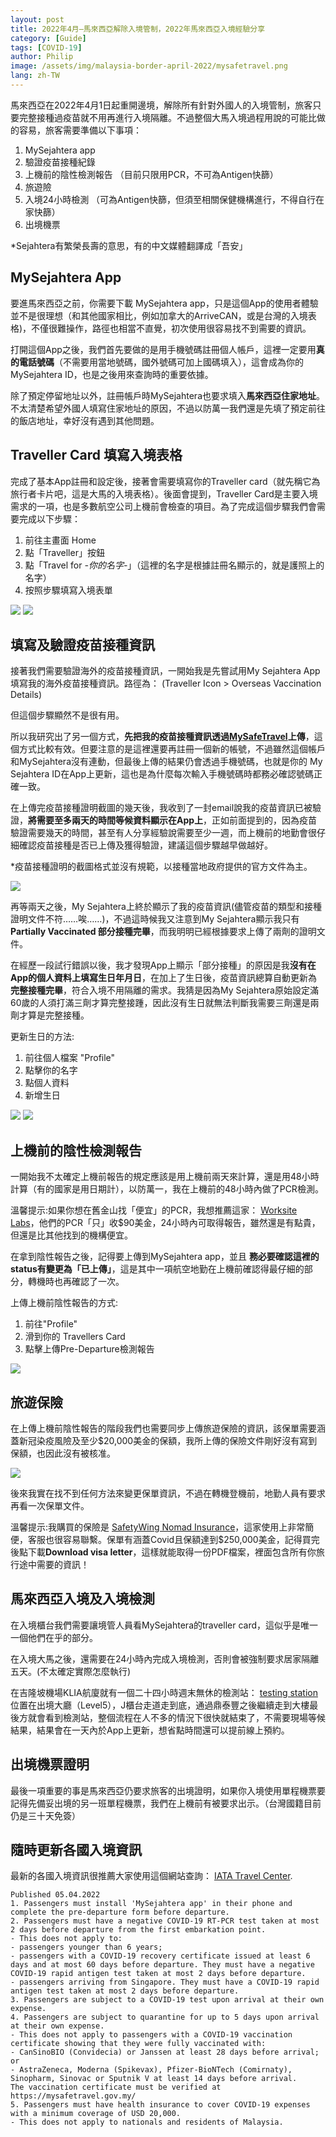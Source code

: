 ```yaml
---
layout: post
title: 2022年4月—馬來西亞解除入境管制，2022年馬來西亞入境經驗分享
category: [Guide]
tags: [COVID-19]
author: Philip
image: /assets/img/malaysia-border-april-2022/mysafetravel.png
lang: zh-TW
---
```


馬來西亞在2022年4月1日起重開邊境，解除所有針對外國人的入境管制，旅客只要完整接種過疫苗就不用再進行入境隔離。不過整個大馬入境過程用說的可能比做的容易，旅客需要準備以下事項：

1. MySejahtera app 
2. 驗證疫苗接種紀錄
3. 上機前的陰性檢測報告 （目前只限用PCR，不可為Antigen快篩）
4. 旅遊險 
5. 入境24小時檢測 （可為Antigen快篩，但須至相關保健機構進行，不得自行在家快篩）
6. 出境機票

*Sejahtera有繁榮長壽的意思，有的中文媒體翻譯成「吾安」

## MySejahtera App

要進馬來西亞之前，你需要下載 MySejahtera app，只是這個App的使用者體驗並不是很理想（和其他國家相比，例如加拿大的ArriveCAN，或是台灣的入境表格)，不僅很難操作，路徑也相當不直覺，初次使用很容易找不到需要的資訊。

打開這個App之後，我們首先要做的是用手機號碼註冊個人帳戶，這裡一定要用**真的電話號碼**（不需要用當地號碼，國外號碼可加上國碼填入），這會成為你的 MySejahtera ID，也是之後用來查詢時的重要依據。

除了預定停留地址以外，註冊帳戶時MySejahtera也要求填入**馬來西亞住家地址**。不太清楚希望外國人填寫住家地址的原因，不過以防萬一我們還是先填了預定前往的飯店地址，幸好沒有遇到其他問題。

## Traveller Card 填寫入境表格
完成了基本App註冊和設定後，接著會需要填寫你的Traveller card（就先稱它為旅行者卡片吧，這是大馬的入境表格）。後面會提到，Traveller Card是主要入境需求的一項，也是多數航空公司上機前會檢查的項目。為了完成這個步驟我們會需要完成以下步驟：

1. 前往主畫面 Home
2. 點「Traveller」按鈕
3. 點「Travel for *-你的名字-*」（這裡的名字是根據註冊名顯示的，就是護照上的名字）
4. 按照步驟填寫入境表單

![](/assets/img/malaysia-border-april-2022/traveller-icon.jpg)
![](/assets/img/malaysia-border-april-2022/traveller.jpg)

## 填寫及驗證疫苗接種資訊

接著我們需要驗證海外的疫苗接種資訊，一開始我是先嘗試用My Sejahtera App填寫我的海外疫苗接種資訊。路徑為： (Traveller Icon > Overseas Vaccination Details)
 
但這個步驟顯然不是很有用。

所以我研究出了另一個方式，**先把我的疫苗接種資訊透過[MySafeTravel](https://www.mysafetravel.gov.my/)上傳**，這個方式比較有效。但要注意的是這裡還要再註冊一個新的帳號，不過雖然這個帳戶和MySejahtera沒有連動，但最後上傳的結果仍會透過手機號碼，也就是你的 My Sejahtera ID在App上更新，這也是為什麼每次輸入手機號碼時都務必確認號碼正確一致。

在上傳完疫苗接種證明截圖的幾天後，我收到了一封email說我的疫苗資訊已被驗證，**將需要至多兩天的時間等候資料顯示在App上**，正如前面提到的，因為疫苗驗證需要幾天的時間，甚至有人分享經驗說需要至少一週，而上機前的地勤會很仔細確認疫苗接種是否已上傳及獲得驗證，建議這個步驟越早做越好。

*疫苗接種證明的截圖格式並沒有規範，以接種當地政府提供的官方文件為主。

![](/assets/img/malaysia-border-april-2022/vaccine-status.png)

再等兩天之後，My Sejahtera上終於顯示了我的疫苗資訊(儘管疫苗的類型和接種證明文件不符……唉……)，不過這時候我又注意到My Sejahtera顯示我只有 **Partially Vaccinated 部分接種完畢**，而我明明已經根據要求上傳了兩劑的證明文件。

在經歷一段試行錯誤以後，我才發現App上顯示「部分接種」的原因是我**沒有在App的個人資料上填寫生日年月日**，在加上了生日後，疫苗資訊總算自動更新為**完整接種完畢**，符合入境不用隔離的需求。我猜是因為My Sejahtera原始設定滿60歲的人須打滿三劑才算完整接踵，因此沒有生日就無法判斷我需要三劑還是兩劑才算是完整接種。 

更新生日的方法:

1. 前往個人檔案 "Profile"
2. 點擊你的名字
3. 點個人資料
4. 新增生日

![](/assets/img/malaysia-border-april-2022/profile.jpg)
![](/assets/img/malaysia-border-april-2022/settings.jpg)

## 上機前的陰性檢測報告

一開始我不太確定上機前報告的規定應該是用上機前兩天來計算，還是用48小時計算（有的國家是用日期計），以防萬一，我在上機前的48小時內做了PCR檢測。

溫馨提示:如果你想在舊金山找「便宜」的PCR，我想推薦這家： [Worksite Labs](https://worksitelabs.com/scheduling/)，他們的PCR「只」收$90美金，24小時內可取得報告，雖然還是有點貴，但還是比其他找到的機構便宜。 

在拿到陰性報告之後，記得要上傳到MySejahtera app，並且 **務必要確認這裡的status有變更為「已上傳」**，這是其中一項航空地勤在上機前確認得最仔細的部分，轉機時也再確認了一次。

上傳上機前陰性報告的方式:
1. 前往"Profile"
2. 滑到你的 Travellers Card
3. 點擊上傳Pre-Departure檢測報告

![](/assets/img/malaysia-border-april-2022/traveller-card.jpg)

## 旅遊保險

在上傳上機前陰性報告的階段我們也需要同步上傳旅遊保險的資訊，該保單需要涵蓋新冠染疫風險及至少$20,000美金的保額，我所上傳的保險文件剛好沒有寫到保額，也因此沒有被核准。

![](/assets/img/malaysia-border-april-2022/insurance.png)

後來我實在找不到任何方法來變更保單資訊，不過在轉機登機前，地勤人員有要求再看一次保單文件。

溫馨提示:我購買的保險是 [SafetyWing Nomad Insurance](https://safetywing.com/nomad-insurance)，這家使用上非常簡便，客服也很容易聯繫。保單有涵蓋Covid且保額達到$250,000美金，記得買完後點下載**Download visa letter**，這樣就能取得一份PDF檔案，裡面包含所有你旅行途中需要的資訊！

## 馬來西亞入境及入境檢測

在入境櫃台我們需要讓境管人員看MySejahtera的traveller card，這似乎是唯一一個他們在乎的部分。 

在入境大馬之後，還需要在24小時內完成入境檢測，否則會被強制要求居家隔離五天。(不太確定實際怎麼執行)

在吉隆坡機場KLIA航廈就有一個二十四小時週末無休的檢測站： [testing station](https://airport.doctor2u.my/) 位置在出境大廳（Level5），J櫃台走道走到底，通過鼎泰豐之後繼續走到大樓最後方就會看到檢測站，整個流程在人不多的情況下很快就結束了，不需要現場等候結果，結果會在一天內於App上更新，想省點時間還可以提前線上預約。 

## 出境機票證明

最後一項重要的事是馬來西亞仍要求旅客的出境證明，如果你入境使用單程機票要記得先備妥出境的另一班單程機票，我們在上機前有被要求出示。（台灣國籍目前仍是三十天免簽）

## 隨時更新各國入境資訊

最新的各國入境資訊很推薦大家使用這個網站查詢： [IATA Travel Center](https://www.iatatravelcentre.com/world.php).

```
Published 05.04.2022
1. Passengers must install 'MySejahtera app' in their phone and complete the pre-departure form before departure.
2. Passengers must have a negative COVID-19 RT-PCR test taken at most 2 days before departure from the first embarkation point.
- This does not apply to:
- passengers younger than 6 years;
- passengers with a COVID-19 recovery certificate issued at least 6 days and at most 60 days before departure. They must have a negative COVID-19 rapid antigen test taken at most 2 days before departure.
- passengers arriving from Singapore. They must have a COVID-19 rapid antigen test taken at most 2 days before departure.
3. Passengers are subject to a COVID-19 test upon arrival at their own expense.
4. Passengers are subject to quarantine for up to 5 days upon arrival at their own expense.
- This does not apply to passengers with a COVID-19 vaccination certificate showing that they were fully vaccinated with:
- CanSinoBIO (Convidecia) or Janssen at least 28 days before arrival; or
- AstraZeneca, Moderna (Spikevax), Pfizer-BioNTech (Comirnaty), Sinopharm, Sinovac or Sputnik V at least 14 days before arrival.
The vaccination certificate must be verified at https://mysafetravel.gov.my/
5. Passengers must have health insurance to cover COVID-19 expenses with a minimum coverage of USD 20,000.
- This does not apply to nationals and residents of Malaysia.
```
